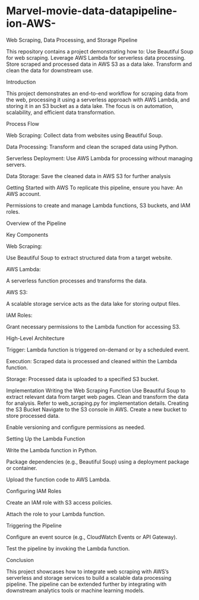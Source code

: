 # Marvel-movie-data-datapipeline-ion-AWS-
Web Scraping, Data Processing, and Storage Pipeline

This repository contains a project demonstrating how to:
Use Beautiful Soup for web scraping.
Leverage AWS Lambda for serverless data processing.
Store scraped and processed data in AWS S3 as a data lake.
Transform and clean the data for downstream use.

Introduction

This project demonstrates an end-to-end workflow for scraping data from the web, processing it using a serverless approach with AWS Lambda, and storing it in an S3 bucket as a data lake. The focus is on automation, scalability, and efficient data transformation.

Process Flow

Web Scraping: Collect data from websites using Beautiful Soup.

Data Processing: Transform and clean the scraped data using Python.

Serverless Deployment: Use AWS Lambda for processing without managing servers.

Data Storage: Save the cleaned data in AWS S3 for further analysis

Getting Started with AWS
To replicate this pipeline, ensure you have:
An AWS account.

Permissions to create and manage Lambda functions, S3 buckets, and IAM roles.

Overview of the Pipeline

Key Components

Web Scraping:

Use Beautiful Soup to extract structured data from a target website.

AWS Lambda:

A serverless function processes and transforms the data.

AWS S3:

A scalable storage service acts as the data lake for storing output files.

IAM Roles:

Grant necessary permissions to the Lambda function for accessing S3.

High-Level Architecture

Trigger: Lambda function is triggered on-demand or by a scheduled event.

Execution: Scraped data is processed and cleaned within the Lambda function.

Storage: Processed data is uploaded to a specified S3 bucket.

Implementation
Writing the Web Scraping Function
Use Beautiful Soup to extract relevant data from target web pages.
Clean and transform the data for analysis.
Refer to web_scraping.py for implementation details.
Creating the S3 Bucket
Navigate to the S3 console in AWS.
Create a new bucket to store processed data.

Enable versioning and configure permissions as needed.

Setting Up the Lambda Function

Write the Lambda function in Python.

Package dependencies (e.g., Beautiful Soup) using a deployment package or container.

Upload the function code to AWS Lambda.

Configuring IAM Roles

Create an IAM role with S3 access policies.

Attach the role to your Lambda function.

Triggering the Pipeline

Configure an event source (e.g., CloudWatch Events or API Gateway).

Test the pipeline by invoking the Lambda function.

Conclusion

This project showcases how to integrate web scraping with AWS’s serverless and storage services to build a scalable data processing pipeline. The pipeline can be extended further by integrating with downstream analytics tools or machine learning models.
